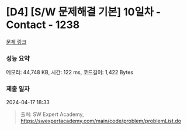 # [D4] [S/W 문제해결 기본] 10일차 - Contact - 1238 

[문제 링크](https://swexpertacademy.com/main/code/problem/problemDetail.do?contestProbId=AV15B1cKAKwCFAYD) 

### 성능 요약

메모리: 44,748 KB, 시간: 122 ms, 코드길이: 1,422 Bytes

### 제출 일자

2024-04-17 18:33



> 출처: SW Expert Academy, https://swexpertacademy.com/main/code/problem/problemList.do